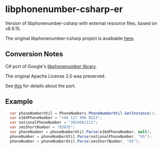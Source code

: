 # libphonenumber-csharp-er

Version of libphonenumber-csharp with external resource files, based on v8.9.15.

The original libphonenumber-csharp project is avaibable [here](https://github.com/twcclegg/libphonenumber-csharp).

## Conversion Notes

C# port of Google's [libphonenumber library](https://github.com/googlei18n/libphonenumber).

  The original Apache License 2.0 was preserved.

  See [this](https://github.com/twcclegg/libphonenumber-csharp/blob/master/csharp/README.txt "csharp/README.txt") for details about the port.

## Example

```cs
  var phoneNumberUtil = PhoneNumbers.PhoneNumberUtil.GetInstance();
  var e164PhoneNumber = "+44 117 496 0123";
  var nationalPhoneNumber = "2024561111";
  var smsShortNumber = "83835";
  var phoneNumber = phoneNumberUtil.Parse(e164PhoneNumber, null);
  phoneNumber = phoneNumberUtil.Parse(nationalPhoneNumber, "US");
  phoneNumber = phoneNumberUtil.Parse(smsShortNumber, "US");
```

